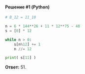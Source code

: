 #### Решение #1 (Python)
```python
# B_12 = 11_10

n = 6 * 144**26 + 11 * 12**75 - 48
s = [0] * 12

while n > 0:
	s[n%12] += 1
	n //= 12

print( s[11] )
```
**Ответ:** 51.
